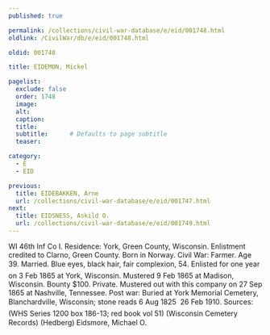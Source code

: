 ```yaml
---
published: true

permalink: /collections/civil-war-database/e/eid/001748.html
oldlink: /CivilWar/db/e/eid/001748.html

oldid: 001748

title: EIDEMON, Mickel

pagelist:
  exclude: false
  order: 1748
  image: 
  alt:
  caption:
  title:
  subtitle:      # Defaults to page subtitle
  teaser:

category: 
  - E 
  - EID

previous:
  title: EIDEBAKKEN, Arne
  url: /collections/civil-war-database/e/eid/001747.html  
next:
  title: EIDSNESS, Askild O.
  url: /collections/civil-war-database/e/eid/001749.html   
---
```

WI 46th Inf Co I. Residence: York, Green County, Wisconsin. Enlistment credited to Clarno, Green County. Born in Norway. Civil War: Farmer. Age 39. Married. Blue eyes, black hair, fair complexion, 5&#146;4&#148;. Enlisted for one year on 3 Feb 1865 at York, Wisconsin. Mustered 9 Feb 1865 at Madison, Wisconsin. Bounty $100. Private. Mustered out with this company on 27 Sep 1865 at Nashville, Tennessee. Post war: Buried at York Memorial Cemetery, Blanchardville, Wisconsin; stone reads &#147;6 Aug 1825 &#150; 26 Feb 1910&#148;. Sources: (WHS Series 1200 box 186-13; red book vol 51) (Wisconsin Cemetery Records) (Hedberg) &#147;Eidsmore, Michael O.&#148;